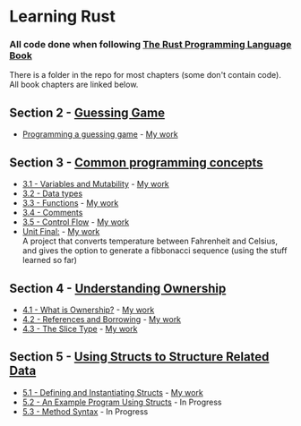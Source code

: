 # Learning Rust

### All code done when following [The Rust Programming Language Book](https://doc.rust-lang.org/book/)

There is a folder in the repo for most chapters (some don't contain code). All book chapters are linked below.
## Section 2 - [Guessing Game](https://doc.rust-lang.org/book/ch02-00-guessing-game-tutorial.html#programming-a-guessing-game)

- [Programming a guessing game](https://doc.rust-lang.org/book/ch02-00-guessing-game-tutorial.html#setting-up-a-new-project) - [My work](https://github.com/hijknight/learning-rust/tree/master/2-guessing_game/src)

## Section 3 - [Common programming concepts](https://doc.rust-lang.org/book/ch03-00-common-programming-concepts.html#common-programming-concepts)
- [3.1 - Variables and Mutability](https://doc.rust-lang.org/book/ch03-01-variables-and-mutability.html#variables-and-mutability) - [My work](https://github.com/hijknight/learning-rust/tree/master/3-Common-concepts/3.1-variables/src)
- [3.2 - Data types](https://doc.rust-lang.org/book/ch03-02-data-types.html#data-types)
- [3.3 - Functions](https://doc.rust-lang.org/book/ch03-03-how-functions-work.html#functions) - [My work](https://github.com/hijknight/learning-rust/tree/master/3-Common-concepts/3.3-functions/src)
- [3.4 - Comments](https://doc.rust-lang.org/book/ch03-04-comments.html#comments)
- [3.5 - Control Flow](https://doc.rust-lang.org/book/ch03-05-control-flow.html#control-flow) - [My work](https://github.com/hijknight/learning-rust/tree/master/3-Common-concepts/3.5-branches/src)
- [Unit Final:](https://doc.rust-lang.org/book/ch03-05-control-flow.html#summary) - [My work](https://github.com/hijknight/learning-rust/tree/master/3-Common-concepts/unit-final/src) <br>
  A project that converts temperature between Fahrenheit and Celsius,
and gives the option to generate a fibbonacci sequence (using the stuff learned so far)

## Section 4 - [Understanding Ownership](https://doc.rust-lang.org/book/ch04-00-understanding-ownership.html#understanding-ownership)
- [4.1 - What is Ownership?](https://doc.rust-lang.org/book/ch04-01-what-is-ownership.html#what-is-ownership) - [My work](https://github.com/hijknight/learning-rust/tree/master/4-ownership/4.1-what-is-ownership/src)
- [4.2 - References and Borrowing](https://doc.rust-lang.org/book/ch04-02-references-and-borrowing.html#references-and-borrowing) - [My work](https://github.com/hijknight/learning-rust/tree/master/4-ownership/4.2-references/src)
- [4.3 - The Slice Type](https://doc.rust-lang.org/book/ch04-03-slices.html#the-slice-type) - [My work](https://github.com/hijknight/learning-rust/tree/master/4-ownership/4.3-slice/src)

## Section 5 - [Using Structs to Structure Related Data](https://doc.rust-lang.org/book/ch05-00-structs.html#using-structs-to-structure-related-data)
- [5.1 - Defining and Instantiating Structs](https://doc.rust-lang.org/book/ch05-01-defining-structs.html#defining-and-instantiating-structs) - [My work](https://github.com/hijknight/learning-rust/tree/master/5-structs/5.1-defining-structs/src)
- [5.2 - An Example Program Using Structs](https://doc.rust-lang.org/book/ch05-02-example-structs.html#an-example-program-using-structs) - In Progress
- [5.3 - Method Syntax](https://doc.rust-lang.org/book/ch05-03-method-syntax.html#method-syntax) - In Progress
